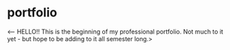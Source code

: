 # portfolio
<-- HELLO!! This is the beginning of my professional portfolio. Not much to it yet - but hope to be adding to it all semester long.>